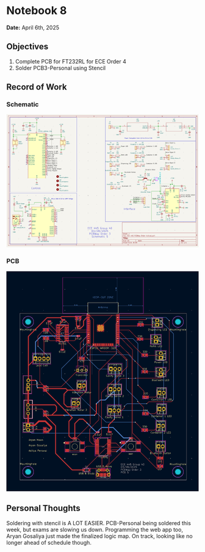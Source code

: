# Notebook 8

**Date:** April 6th, 2025

## Objectives
1. Complete PCB for FT232RL for ECE Order 4
2. Solder PCB3-Personal using Stencil

## Record of Work

### Schematic
![Schematic View](Notebook8_image1.png)

### PCB
![PCB View](Notebook8_image2.png)


## Personal Thoughts
Soldering with stencil is A LOT EASIER. PCB-Personal being soldered this week, but exams are slowing us down. Programming the web app too, Aryan Gosaliya just made the finalized logic map. On track, looking like no longer ahead of schedule though.